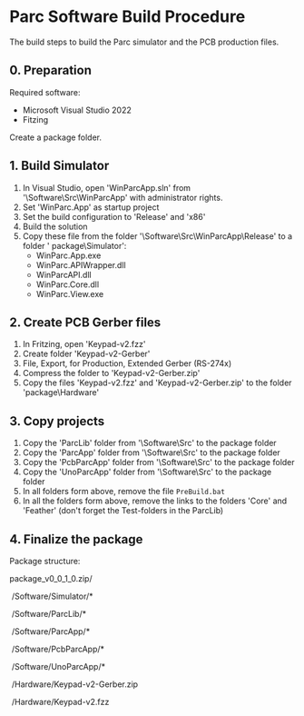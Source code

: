 # Parc Software Build Procedure

The build steps to build the Parc simulator and the PCB production files.

## 0. Preparation

Required software:

- Microsoft Visual Studio 2022
- Fitzing

Create a package folder.

## 1. Build Simulator

1. In Visual Studio, open 'WinParcApp.sln' from '\Software\Src\WinParcApp' with administrator rights.
2. Set 'WinParc.App' as startup project
3. Set the build configuration to 'Release' and 'x86'
4. Build the solution
5. Copy these file from the folder '\Software\Src\WinParcApp\Release' to a folder ' package\Simulator':
   - WinParc.App.exe
   - WinParc.APIWrapper.dll
   - WinParcAPI.dll
   - WinParc.Core.dll
   - WinParc.View.exe

## 2. Create PCB Gerber files 

1. In Fritzing, open 'Keypad-v2.fzz'
2. Create folder 'Keypad-v2-Gerber'
3. File, Export, for Production, Extended Gerber (RS-274x)
4. Compress the folder to 'Keypad-v2-Gerber.zip'
5. Copy the files 'Keypad-v2.fzz' and 'Keypad-v2-Gerber.zip' to the folder 'package\Hardware'

## 3. Copy projects

1. Copy the 'ParcLib' folder from '\Software\Src' to the package folder
2. Copy the 'ParcApp' folder from '\Software\Src' to the package folder
3. Copy the 'PcbParcApp' folder from '\Software\Src' to the package folder
4. Copy the 'UnoParcApp' folder from '\Software\Src' to the package folder
5. In all folders form above, remove the file `PreBuild.bat`
6. In all the folders form above,  remove the links to the folders 'Core' and 'Feather' (don't forget the Test-folders in the ParcLib)

## 4. Finalize the package

Package structure:

package_v0_0_1_0.zip/

​	/Software/Simulator/*

​	/Software/ParcLib/*

​	/Software/ParcApp/*

​	/Software/PcbParcApp/*

​	/Software/UnoParcApp/*

​	/Hardware/Keypad-v2-Gerber.zip

​	/Hardware/Keypad-v2.fzz



